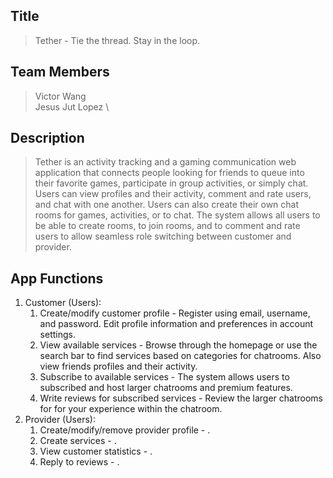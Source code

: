 ## Title
> Tether - Tie the thread. Stay in the loop.

## Team Members
> Victor Wang \
> Jesus Jut Lopez \

## Description 
> Tether is an activity tracking and a gaming communication web 
> application that connects people looking for friends to queue 
> into their favorite games, participate in group activities,
> or simply chat. Users can view profiles and their activity, 
> comment and rate users, and chat with one another. Users can also
> create their own chat rooms for games, activities, or to chat. The
> system allows all users to be able to create rooms, to join rooms,
> and to comment and rate users to allow seamless role switching
> between customer and provider.

## App Functions
1. Customer (Users):
    1. Create/modify customer profile - Register using email, 
       username, and password. Edit profile information and preferences 
       in account settings.
    2. View available services - Browse through the homepage or use the 
       search bar to find services based on categories for chatrooms. Also 
       view friends profiles and their activity.
    3. Subscribe to available services - The system allows users to subscribed
       and host larger chatrooms and premium features.
    4. Write reviews for subscribed services - Review the larger chatrooms for
       for your experience within the chatroom.
2. Provider (Users):
    1. Create/modify/remove provider profile - .
    2. Create services - .
    3. View customer statistics -  .
    4. Reply to reviews - .
